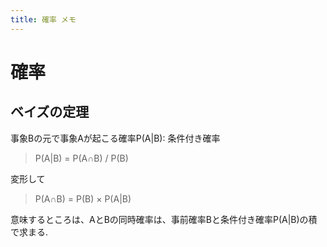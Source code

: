 ```yaml
---
title: 確率 メモ
---
```


# 確率

## ベイズの定理

事象Bの元で事象Aが起こる確率P(A|B): 条件付き確率

> P(A|B) = P(A∩B) / P(B)

変形して

> P(A∩B) = P(B) × P(A|B)

意味するところは、AとBの同時確率は、事前確率Bと条件付き確率P(A|B)の積で求まる.  
